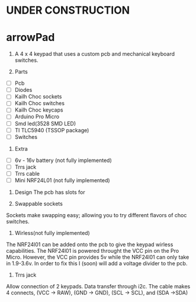 # UNDER CONSTRUCTION
# arrowPad
1. A 4 x 4 keypad that uses a custom pcb and mechanical keyboard switches.


1. Parts
- [ ] Pcb
- [ ] Diodes
- [ ] Kailh Choc sockets
- [ ] Kailh Choc switches
- [ ] Kailh Choc keycaps
- [ ] Arduino Pro Micro
- [ ] Smd led(3528 SMD LED)
- [ ] TI TLC5940 (TSSOP package)
- [ ] Switches
1. Extra 
- [ ] 6v - 16v battery (not fully implemented)
- [ ] Trrs jack 
- [ ] Trrs cable 
- [ ] Mini NRF24L01 (not fully implemented)

1. Design
The pcb has slots for 

1. Swappable sockets

Sockets make swapping easy; allowing you to try different flavors of choc switches.

1. Wirless(not fully implemented)

The NRF24l01 can be added onto the pcb to give the keypad wirless capabilities. The NRF24l01 is powered throught the VCC pin on the Pro Micro. However, the VCC pin provides 5v while the NRF24l01 can only take in 1.9-3.6v. 
In order to fix this I (soon) will add a voltage divider to the pcb.

1. Trrs jack

Allow connection of 2 keypads. Data transfer through i2c. The cable makes 4 connects, (VCC -> RAW), (GND -> GND), (SCL -> SCL), and (SDA ->SDA) 
